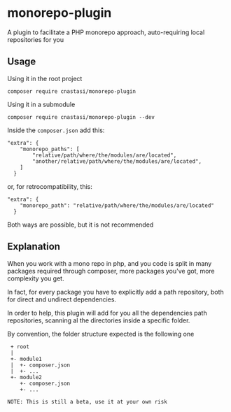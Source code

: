 # monorepo-plugin
A plugin to facilitate a PHP monorepo approach, auto-requiring local repositories for you

## Usage

Using it in the root project

`composer require cnastasi/monorepo-plugin`

Using it in a submodule

`composer require cnastasi/monorepo-plugin --dev`

Inside the `composer.json` add this:
```
"extra": {
    "monorepo_paths": [
        "relative/path/where/the/modules/are/located",
        "another/relative/path/where/the/modules/are/located",
    ]
  }
```
or, for retrocompatibility, this:
```
"extra": {
    "monorepo_path": "relative/path/where/the/modules/are/located"
  }
```

Both ways are possible, but it is not recommended 

## Explanation
When you work with a mono repo in php, and you code is split in many packages required through composer, 
more packages you've got, more complexity you get.  

In fact, for every package you have to explicitly add a path repository, both for direct and undirect dependencies.

In order to help, this plugin will add for you all the dependencies path repositories, scanning al the directories inside a specific folder.

By convention, the folder structure expected is the following one 

```
 + root
 |
 +- module1
 |  +- composer.json
 |  +- ...
 +- module2
    +- composer.json
    +- ...
```
 

    NOTE: This is still a beta, use it at your own risk